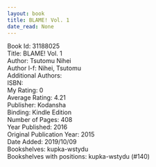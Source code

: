 ```yaml
---
layout: book
title: BLAME! Vol. 1
date_read: None
---
```


Book Id: 31188025<br />
Title: BLAME! Vol. 1<br />
Author: Tsutomu Nihei<br />
Author l-f: Nihei, Tsutomu<br />
Additional Authors: <br />
ISBN: <br />
My Rating: 0<br />
Average Rating: 4.21<br />
Publisher: Kodansha<br />
Binding: Kindle Edition<br />
Number of Pages: 408<br />
Year Published: 2016<br />
Original Publication Year: 2015<br />
Date Added: 2019/10/09<br />
Bookshelves: kupka-wstydu<br />
Bookshelves with positions: kupka-wstydu (#140)<br />

